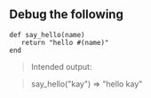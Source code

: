 ## Debug the following
```
def say_hello(name)
   return "hello #(name)"
end

```

> Intended output:

> say_hello("kay")
> => "hello kay"
